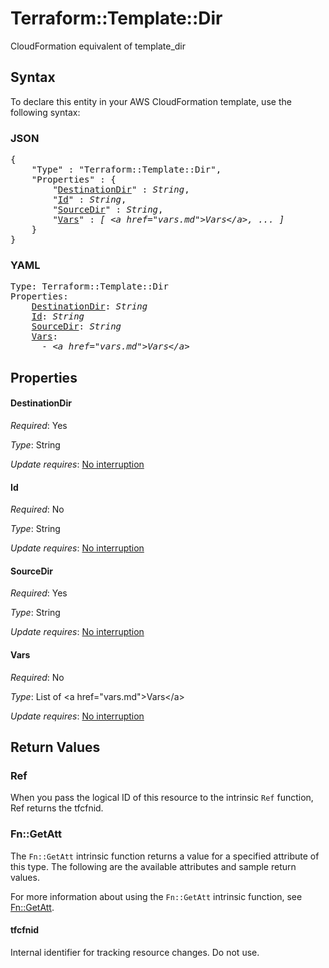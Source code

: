# Terraform::Template::Dir

CloudFormation equivalent of template_dir

## Syntax

To declare this entity in your AWS CloudFormation template, use the following syntax:

### JSON

<pre>
{
    "Type" : "Terraform::Template::Dir",
    "Properties" : {
        "<a href="#destinationdir" title="DestinationDir">DestinationDir</a>" : <i>String</i>,
        "<a href="#id" title="Id">Id</a>" : <i>String</i>,
        "<a href="#sourcedir" title="SourceDir">SourceDir</a>" : <i>String</i>,
        "<a href="#vars" title="Vars">Vars</a>" : <i>[ &lt;a href=&#34;vars.md&#34;&gt;Vars&lt;/a&gt;, ... ]</i>
    }
}
</pre>

### YAML

<pre>
Type: Terraform::Template::Dir
Properties:
    <a href="#destinationdir" title="DestinationDir">DestinationDir</a>: <i>String</i>
    <a href="#id" title="Id">Id</a>: <i>String</i>
    <a href="#sourcedir" title="SourceDir">SourceDir</a>: <i>String</i>
    <a href="#vars" title="Vars">Vars</a>: <i>
      - &lt;a href=&#34;vars.md&#34;&gt;Vars&lt;/a&gt;</i>
</pre>

## Properties

#### DestinationDir

_Required_: Yes

_Type_: String

_Update requires_: [No interruption](https://docs.aws.amazon.com/AWSCloudFormation/latest/UserGuide/using-cfn-updating-stacks-update-behaviors.html#update-no-interrupt)

#### Id

_Required_: No

_Type_: String

_Update requires_: [No interruption](https://docs.aws.amazon.com/AWSCloudFormation/latest/UserGuide/using-cfn-updating-stacks-update-behaviors.html#update-no-interrupt)

#### SourceDir

_Required_: Yes

_Type_: String

_Update requires_: [No interruption](https://docs.aws.amazon.com/AWSCloudFormation/latest/UserGuide/using-cfn-updating-stacks-update-behaviors.html#update-no-interrupt)

#### Vars

_Required_: No

_Type_: List of &lt;a href=&#34;vars.md&#34;&gt;Vars&lt;/a&gt;

_Update requires_: [No interruption](https://docs.aws.amazon.com/AWSCloudFormation/latest/UserGuide/using-cfn-updating-stacks-update-behaviors.html#update-no-interrupt)

## Return Values

### Ref

When you pass the logical ID of this resource to the intrinsic `Ref` function, Ref returns the tfcfnid.

### Fn::GetAtt

The `Fn::GetAtt` intrinsic function returns a value for a specified attribute of this type. The following are the available attributes and sample return values.

For more information about using the `Fn::GetAtt` intrinsic function, see [Fn::GetAtt](https://docs.aws.amazon.com/AWSCloudFormation/latest/UserGuide/intrinsic-function-reference-getatt.html).

#### tfcfnid

Internal identifier for tracking resource changes. Do not use.

